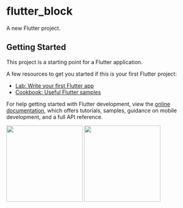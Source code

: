 # flutter_block

A new Flutter project.

## Getting Started

This project is a starting point for a Flutter application.

A few resources to get you started if this is your first Flutter project:

- [Lab: Write your first Flutter app](https://docs.flutter.dev/get-started/codelab)
- [Cookbook: Useful Flutter samples](https://docs.flutter.dev/cookbook)

For help getting started with Flutter development, view the
[online documentation](https://docs.flutter.dev/), which offers tutorials,
samples, guidance on mobile development, and a full API reference.

<img src="https://play-lh.googleusercontent.com/mb3CIcyXSwVM91KT4JilFTfWYYyZAIioZ34sZY3-pzgGsCY3A98sJgbXN_h0i39vSdU4=w2560-h1440-rw" width="200">
<img src="https://github.com/atabekkr/FlutterBloc/assets/117513819/3fb047a0-60b8-4cb8-a27c-823e6d931a1f" width="200">
